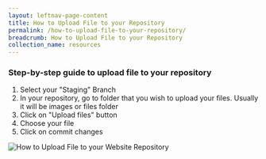 ```yaml
---
layout: leftnav-page-content
title: How to Upload File to your Repository
permalink: /how-to-upload-file-to-your-repository/
breadcrumb: How to Upload File to your Repository
collection_name: resources
---
```


### **Step-by-step guide to upload file to your repository**
1. Select your "Staging" Branch
2. In your repository, go to folder that you wish to upload your files. Usually it will be images or files folder
3. Click on "Upload files" button
4. Choose your file
5. Click on commit changes

![How to Upload File to your Website Repository](/images/resources/-upload-file-to-your-repository.gif)
